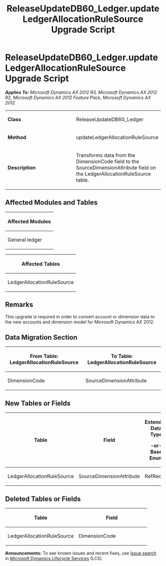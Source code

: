 ﻿---
title: ReleaseUpdateDB60_Ledger.updateLedgerAllocationRuleSource Upgrade Script
TOCTitle: ReleaseUpdateDB60_Ledger.updateLedgerAllocationRuleSource Upgrade Script
ms:assetid: aceb543a-60f5-caee-94e5-4c1006085073
ms:mtpsurl: https://msdn.microsoft.com/en-us/library/JJ686513(v=AX.60)
ms:contentKeyID: 49710468
ms.date: 05/18/2015
mtps_version: v=AX.60
---

# ReleaseUpdateDB60\_Ledger.updateLedgerAllocationRuleSource Upgrade Script 


_**Applies To:** Microsoft Dynamics AX 2012 R3, Microsoft Dynamics AX 2012 R2, Microsoft Dynamics AX 2012 Feature Pack, Microsoft Dynamics AX 2012_

<table>
<colgroup>
<col style="width: 50%" />
<col style="width: 50%" />
</colgroup>
<tbody>
<tr class="odd">
<td><p><strong>Class</strong></p></td>
<td><p>ReleaseUpdateDB60_Ledger</p></td>
</tr>
<tr class="even">
<td><p><strong>Method</strong></p></td>
<td><p>updateLedgerAllocationRuleSource</p></td>
</tr>
<tr class="odd">
<td><p><strong>Description</strong></p></td>
<td><p>Transforms data from the DimensionCode field to the SourceDimensionAttribute field on the LedgerAllocationRuleSource table.</p></td>
</tr>
</tbody>
</table>


## Affected Modules and Tables

<table>
<colgroup>
<col style="width: 100%" />
</colgroup>
<thead>
<tr class="header">
<th><p>Affected Modules</p></th>
</tr>
</thead>
<tbody>
<tr class="odd">
<td><p>General ledger</p></td>
</tr>
</tbody>
</table>


<table>
<colgroup>
<col style="width: 100%" />
</colgroup>
<thead>
<tr class="header">
<th><p>Affected Tables</p></th>
</tr>
</thead>
<tbody>
<tr class="odd">
<td><p>LedgerAllocationRuleSource</p></td>
</tr>
</tbody>
</table>


## Remarks

This upgrade is required in order to convert account or dimension data to the new accounts and dimension model for Microsoft Dynamics AX 2012.

## Data Migration Section

<table>
<colgroup>
<col style="width: 50%" />
<col style="width: 50%" />
</colgroup>
<thead>
<tr class="header">
<th><p>From Table: LedgerAllocationRuleSource</p></th>
<th><p>To Table: LedgerAllocationRuleSource</p></th>
</tr>
</thead>
<tbody>
<tr class="odd">
<td><p>DimensionCode</p></td>
<td><p>SourceDimensionAttribute</p></td>
</tr>
</tbody>
</table>


## New Tables or Fields

<table>
<colgroup>
<col style="width: 33%" />
<col style="width: 33%" />
<col style="width: 33%" />
</colgroup>
<thead>
<tr class="header">
<th><p>Table</p></th>
<th><p>Field</p></th>
<th><p>Extended Data Type</p>
<p>-or- Base Enum</p></th>
</tr>
</thead>
<tbody>
<tr class="odd">
<td><p>LedgerAllocationRuleSource</p></td>
<td><p>SourceDimensionAttribute</p></td>
<td><p>RefRecId</p></td>
</tr>
</tbody>
</table>


## Deleted Tables or Fields

<table>
<colgroup>
<col style="width: 50%" />
<col style="width: 50%" />
</colgroup>
<thead>
<tr class="header">
<th><p>Table</p></th>
<th><p>Field</p></th>
</tr>
</thead>
<tbody>
<tr class="odd">
<td><p>LedgerAllocationRuleSource</p></td>
<td><p>DimensionCode</p></td>
</tr>
</tbody>
</table>

  
**Announcements:** To see known issues and recent fixes, use [Issue search](http://go.microsoft.com/fwlink/?linkid=389258) in [Microsoft Dynamics Lifecycle Services](http://go.microsoft.com/fwlink/?linkid=306505) (LCS).

